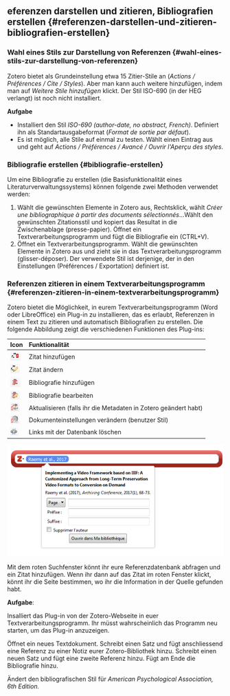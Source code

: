 ## eferenzen darstellen und zitieren, Bibliografien erstellen {#referenzen-darstellen-und-zitieren-bibliografien-erstellen}

### Wahl eines Stils zur Darstellung von Referenzen {#wahl-eines-stils-zur-darstellung-von-referenzen}

Zotero bietet als Grundeinstellung etwa 15 Zitier-Stile an \(_Actions / Préférences / Cite / Styles_\). Aber man kann auch weitere hinzufügen, indem man auf _Weitere Stile hinzufügen_ klickt. Der Stil ISO-690 \(in der HEG verlangt\) ist noch nicht installiert.

**Aufgabe**

* Installiert den Stil _ISO-690 \(author-date, no abstract, French\)_. Definiert ihn als Standartausgabeformat \(_Format de sortie par défaut_\).
* Es ist möglich, alle Stile auf einmal zu testen. Wählt einen Eintrag aus und geht auf _Actions / Préférences / Avancé / Ouvrir l'Aperçu des styles_.

### Bibliografie erstellen {#bibliografie-erstellen}

Um eine Bibliografie zu erstellen \(die Basisfunktionalität eines Literaturverwaltungssystems\) können folgende zwei Methoden verwendet werden:

1. Wählt die gewünschten Elemente in Zotero aus, Rechtsklick, wählt _Créer une bibliographique à partir des documents sélectionnés_…Wählt den gewünschten Zitationsstil und kopiert das Resultat in die Zwischenablage \(presse-papier\). Öffnet ein Textverarbeitungsprogramm und fügt die Bibliografie ein \(CTRL+V\).
2. Öffnet ein Textverarbeitungsprogramm. Wählt die gewünschten Elemente in Zotero aus und zieht sie in das Textverarbeitungsprogramm \(glisser-déposer\). Der verwendete Stil ist derjenige, der in den Einstellungen \(Préférences / Exportation\) definiert ist.

### Referenzen zitieren in einem Textverarbeitungsprogramm {#referenzen-zitieren-in-einem-textverarbeitungsprogramm}

Zotero bietet die Möglichkeit, in eurem Textverarbeitungsprogramm \(Word oder LibreOffice\) ein Plug-in zu installieren, das es erlaubt, Referenzen in einem Text zu zitieren und automatisch Bibliografien zu erstellen. Die folgende Abbildung zeigt die verschiedenen Funktionen des Plug-ins:

| Icon | Funktionalität |
| :--- | :--- |
| ![](/assets/ref1.png) | Zitat hinzufügen |
| ![](/assets/ref2.png) | Zitat ändern |
| ![](/assets/ref3.png) | Bibliografie hinzufügen |
| ![](/assets/ref4.png) | Bibliografie bearbeiten |
| ![](/assets/ref5.png) | Aktualisieren \(falls ihr die Metadaten in Zotero geändert habt\) |
| ![](/assets/ref6.png) | Dokumenteinstellungen verändern \(benutzer Stil\) |
| ![](/assets/ref7.png) | Links mit der Datenbank löschen |

 ![](/assets/suchfenster.png)

Mit dem roten Suchfenster könnt ihr eure Referenzdatenbank abfragen und ein Zitat hinzufügen. Wenn ihr dann auf das Zitat im roten Fenster klickt, könnt ihr die Seite bestimmen, wo ihr die Information in der Quelle gefunden habt.

**Aufgabe**:

Insalliert das Plug-in von der Zotero-Webseite in euer Textverarbeitungsprogramm. Ihr müsst wahrscheinlich das Programm neu starten, um das Plug-in anzuzeigen.

Öffnet ein neues Textdokument. Schreibt einen Satz und fügt anschliessend eine Referenz zu einer Notiz eurer Zotero-Bibliothek hinzu. Schreibt einen neuen Satz und fügt eine zweite Referenz hinzu. Fügt am Ende die Bibliografie hinzu.

Ändert den bibliografischen Stil für _American Psychological Association, 6th Edition._

